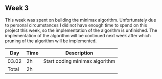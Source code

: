 ## Week 3
This week was spent on building the minimax algorithm. Unfortunately due to personal circumstances I did not have enough time to spend on this project this week, so the implementation of the algorithm is unfinished. The implementation of the algorithm will be continued next week after which pruning of the algorithm will be implemented.

| Day | Time | Description |
| ----- | ------------- | ------ |
| 03.02  | 2h            | Start coding minimax algorithm |
| Total | 2h         |        | 
